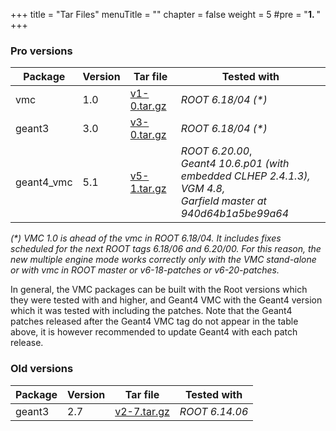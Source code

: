 +++
title = "Tar Files"
menuTitle = ""
chapter = false
weight = 5
#pre = "<b>1. </b>"
+++

### Pro versions

| Package | Version | Tar file | Tested with |
|---------|---------|----------| ------------|
| vmc | 1.0 | [v1-0.tar.gz](https://github.com/vmc-project/vmc/archive/v1-0.tar.gz) | *ROOT 6.18/04 (\*)* |
| geant3 | 3.0 | [v3-0.tar.gz](https://github.com/vmc-project/geant3/archive/v3-0.tar.gz) | *ROOT 6.18/04 (\*)* |
| geant4_vmc | 5.1 | [v5-1.tar.gz](https://github.com/vmc-project/geant4_vmc/archive/v5-1.tar.gz) | *ROOT 6.20.00*,<br> *Geant4 10.6.p01 (with embedded CLHEP 2.4.1.3),* <br> *VGM 4.8,* <br> *Garfield master at 940d64b1a5be99a64*|

*(\*)  VMC 1.0 is ahead of the vmc in ROOT 6.18/04. It includes fixes scheduled for the next ROOT tags 6.18/06 and 6.20/00.
  For this reason, the new multiple engine mode works correctly only with the VMC stand-alone or with vmc in ROOT master or v6-18-patches or v6-20-patches.*

In general, the VMC packages can be built with the Root versions which they were tested with and higher, and Geant4 VMC with the Geant4 version which it was tested with including the patches. Note that the Geant4 patches released after the Geant4 VMC tag do not appear in the table above, it is however recommended to update Geant4 with each patch release.

### Old versions

| Package | Version | Tar file | Tested with |
|---------|---------|----------| ------------|
| geant3 | 2.7 | [v2-7.tar.gz](https://github.com/vmc-project/geant3/archive/v2-7.tar.gz) | *ROOT 6.14.06*  |
